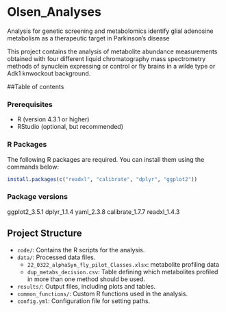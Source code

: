 # Olsen_Analyses
Analysis for genetic screening and metabolomics identify glial adenosine metabolism as a therapeutic target in Parkinson’s disease

This project contains the analysis of metabolite abundance measurements obtained with four different liquid chromatography mass spectrometry methods of synuclein expressing or control or fly brains in a wilde type or Adk1 knwockout background. 

##Table of contents
### Prerequisites
- R (version 4.3.1 or higher)
- RStudio (optional, but recommended)

### R Packages
The following R packages are required. You can install them using the commands below:

```r
install.packages(c("readxl", "calibrate", "dplyr", "ggplot2"))
```
### Package versions
ggplot2_3.5.1
dplyr_1.1.4
yaml_2.3.8
calibrate_1.7.7
readxl_1.4.3   

## Project Structure
- `code/`: Contains the R scripts for the analysis.
- `data/`: Processed data files.
  - `22_0322_alphaSyn_fly_pilot_Classes.xlsx`: metabolite profiling data
  - `dup_metabs_decision.csv`: Table defining which metabolites profiled in more than one method should be used.
- `results/`: Output files, including plots and tables.
- `common_functions/`: Custom R functions used in the analysis.
- `config.yml`: Configuration file for setting paths.

